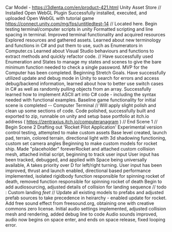 Car Model - https://3dlenta.com/en/product-421.html
Unity Asset Store // Installed Open WebGL Plugin
Successfully installed, executed, and uploaded Open WebGL with tutorial game
https://connect.unity.com/mg/fps/untitledtest-14 // Located here.
Begin testing terminal/computer scripts in unity
Formatted scripting and line spacing in terminal.
Improved terminal functionality and acquired resources
Explored resources and gathered assets.
Learned about new terminology and functions in C# and put them to use, such as Enumerators in Computer.cs
Learned about Visual Studio behaviours and functions to extract methods and quickly refactor code.
// Have successfully used Enumeration and States to manage my states and scenes to give the bare minimum function needed to check a single password. MVP for the Computer has been completed. Beginning Stretch Goals.
Have successfully utilized update and debug mode in Unity to search for errors and access debug/backend information, learned about how to better use switch cases in C# as well as randomly pulling objects from an array.
Successfully learned how to implement ASCII art into C# code - including the syntax needed with functional examples.
Baseline game functionality for initial scene is completed -- Computer Terminal // Will apply slight polish and clean up some sections of code.
Code polished, successfully built and exported to zip, runnable on unity and setup base portfolio at itch.io address ( https://zentraxius.itch.io/computeranagram )
// End Scene 1 //
Begin Scene 2
Drafting out 'Rocket Pilot Application'
Experimental version control testing, attempted to make custom assets
Base level created, launch pad, terrain, colored terrain, directional light with 3d shadowing functioning, custom set camera angles
Beginning to make custom models for rocket ship.
Made "placeholder" foreverRocket and attached custom collision mesh, attached initial script, beginning to track user input
User input has been tracked, debugged, and applied with Space being universally available, A takes priority over D for left/right turning.
User input has been improved, thrust and launch enabled, directional based performance implemented, isolated rigidbody function responsible for spinning rocket of death, removed function responsible for spinning rocket of death
Begin to add audiosourcing, adjusted details of collision for landing sequence // todo : Custom landing *feet* // Update all existing models to prefabs and adjusted prefab sources to take precedence in heirarchy - enabled update for rocket.
Add free sound effect from freesound.org, obtaining one with creative commons zero license.
Initial audio settings implemented, adjusted collision mesh and rendering, added debug line to code
Audio sounds improved, audio now begins on space enter, and ends on space release, fixed looping error.